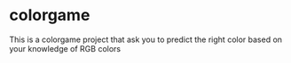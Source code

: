 # colorgame
This is a colorgame project that ask you to predict the right color based on your knowledge of RGB colors
